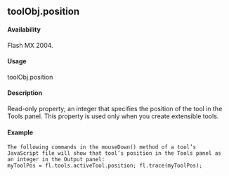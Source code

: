 ## toolObj.position

#### Availability

Flash MX 2004.

#### Usage

toolObj.position

#### Description

Read-only property; an integer that specifies the position of the tool in the Tools panel. This property is used only when you create extensible tools.

#### Example

```
The following commands in the mouseDown() method of a tool’s JavaScript file will show that tool’s position in the Tools panel as an integer in the Output panel:
myToolPos = fl.tools.activeTool.position; fl.trace(myToolPos);

```